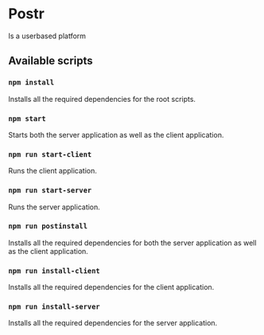 # Postr
Is a userbased platform 
## Available scripts

### `npm install`

Installs all the required dependencies for the root scripts.

### `npm start`

Starts both the server application as well as the client application.

### `npm run start-client`

Runs the client application.

### `npm run start-server`

Runs the server application.

### `npm run postinstall`

Installs all the required dependencies for both the server application as well as the client application.

### `npm run install-client`

Installs all the required dependencies for the client application.

### `npm run install-server`

Installs all the required dependencies for the server application.
